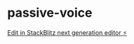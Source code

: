 # passive-voice

[Edit in StackBlitz next generation editor ⚡️](https://stackblitz.com/~/github.com/nejlayur/passive-voice)